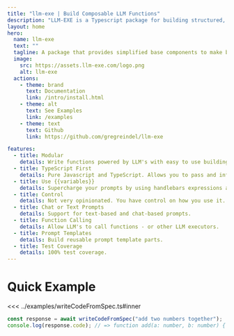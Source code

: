 ```yaml
---
title: "llm-exe | Build Composable LLM Functions"
description: "LLM-EXE is a Typescript package for building structured, reliable AI applications. Define typed LLM functions, compose reusable executors, and integrate seamlessly with prompts, parsers, and dialogue state."
layout: home
hero:
  name: llm-exe
  text: ""
  tagline: A package that provides simplified base components to make building and maintaining LLM-powered applications easier.
  image:
    src: https://assets.llm-exe.com/logo.png
    alt: llm-exe
  actions:
    - theme: brand
      text: Documentation
      link: /intro/install.html
    - theme: alt
      text: See Examples
      link: /examples
    - theme: text
      text: Github
      link: https://github.com/gregreindel/llm-exe

features:
  - title: Modular
    details: Write functions powered by LLM's with easy to use building blocks.
  - title: TypeScript First
    details: Pure Javascript and TypeScript. Allows you to pass and infer types.
  - title: Use {{variables}}
    details: Supercharge your prompts by using handlebars expressions and functions.
  - title: Control
    details: Not very opinionated. You have control on how you use it.
  - title: Chat or Text Prompts
    details: Support for text-based and chat-based prompts.
  - title: Function Calling
    details: Allow LLM's to call functions - or other LLM executors.
  - title: Prompt Templates
    details: Build reusable prompt template parts.
  - title: Test Coverage
    details: 100% test coverage.
---
```


<HomeAfterIntro>

# Quick Example

<<< ../examples/writeCodeFromSpec.ts#inner

```ts
const response = await writeCodeFromSpec("add two numbers together");
console.log(response.code); // => function add(a: number, b: number) { ... }
```

</HomeAfterIntro>
